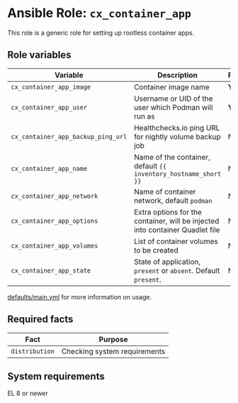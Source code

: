 # Ansible Role: `cx_container_app`

This role is a generic role for setting up rootless container apps.

## Role variables

| Variable                           | Description                                                                   | Required |
| ---------------------------------- | ----------------------------------------------------------------------------- | -------- |
| `cx_container_app_image`           | Container image name                                                          | **Yes**  |
| `cx_container_app_user`            | Username or UID of the user which Podman will run as                          | **Yes**  |
| `cx_container_app_backup_ping_url` | Healthchecks.io ping URL for nightly volume backup job                        | No       |
| `cx_container_app_name`            | Name of the container, default `{{ inventory_hostname_short }}`               | No       |
| `cx_container_app_network`         | Name of container network, default `podman`                                   | No       |
| `cx_container_app_options`         | Extra options for the container, will be injected into container Quadlet file | No       |
| `cx_container_app_volumes`         | List of container volumes to be created                                       | No       |
| `cx_container_app_state`           | State of application, `present` or `absent`. Default `present`.               | No       |

[defaults/main.yml](defaults/main.yml) for more information on usage.

## Required facts

| Fact           | Purpose                      |
| -------------- | ---------------------------- |
| `distribution` | Checking system requirements |

## System requirements

EL 8 or newer
